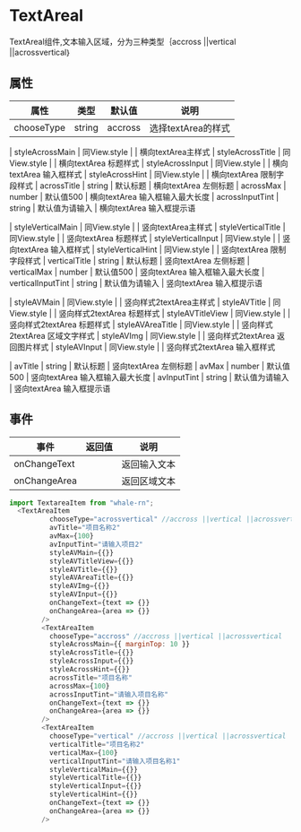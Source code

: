 # TextAreal
TextAreal组件,文本输入区域，分为三种类型｛accross ||vertical ||acrossvertical｝

## 属性
| 属性 | 类型 | 默认值 | 说明 |
|---|---|---|---|
|chooseType|string|accross|选择textArea的样式|

| styleAcrossMain | 同View.style |  | 横向textArea主样式
| styleAcrossTitle | 同View.style |  | 横向textArea 标题样式
| styleAcrossInput | 同View.style |  | 横向textArea 输入框样式
| styleAcrossHint | 同View.style |  | 横向textArea 限制字段样式
| acrossTitle | string | 默认标题  | 横向textArea 左侧标题
| acrossMax | number | 默认值500  | 横向textArea 输入框输入最大长度
| acrossInputTint | string | 默认值为请输入  | 横向textArea 输入框提示语

| styleVerticalMain | 同View.style |  | 竖向textArea主样式
| styleVerticalTitle | 同View.style |  |  竖向textArea 标题样式
| styleVerticalInput | 同View.style |  |  竖向textArea 输入框样式
| styleVerticalHint | 同View.style |  |  竖向textArea 限制字段样式
| verticalTitle | string | 默认标题  |  竖向textArea 左侧标题
| verticalMax | number | 默认值500  |  竖向textArea 输入框输入最大长度
| verticalInputTint | string | 默认值为请输入  |  竖向textArea 输入框提示语


| styleAVMain | 同View.style |  | 竖向样式2textArea主样式
| styleAVTitle | 同View.style |  |  竖向样式2textArea 标题样式
| styleAVTitleView | 同View.style |  |  竖向样式2textArea 标题样式
| styleAVAreaTitle | 同View.style |  |  竖向样式2textArea 区域文字样式
| styleAVImg | 同View.style |  |  竖向样式2textArea 返回图片样式
| styleAVInput | 同View.style |  |  竖向样式2textArea 输入框样式

| avTitle | string | 默认标题  |  竖向textArea 左侧标题
| avMax | number | 默认值500  |  竖向textArea 输入框输入最大长度
| avInputTint | string | 默认值为请输入  |  竖向textArea 输入框提示语


## 事件
| 事件 | 返回值 | 说明 |
|---|---|---|
| onChangeText |  | 返回输入文本
| onChangeArea |  | 返回区域文本

```js
import TextareaItem from "whale-rn";
  <TextAreaItem
          chooseType="acrossvertical" //accross ||vertical ||acrossvertical
          avTitle="项目名称2"
          avMax={100}
          avInputTint="请输入项目2"
          styleAVMain={{}}
          styleAVTitleView={{}}
          styleAVTitle={{}}
          styleAVAreaTitle={{}}
          styleAVImg={{}}
          styleAVInput={{}}
          onChangeText={text => {}}
          onChangeArea={area => {}}
        />
        <TextAreaItem
          chooseType="accross" //accross ||vertical ||acrossvertical
          styleAcrossMain={{ marginTop: 10 }}
          styleAcrossTitle={{}}
          styleAcrossInput={{}}
          styleAcrossHint={{}}
          acrossTitle="项目名称"
          acrossMax={100}
          acrossInputTint="请输入项目名称"
          onChangeText={text => {}}
          onChangeArea={area => {}}
        />
        <TextAreaItem
          chooseType="vertical" //accross ||vertical ||acrossvertical
          verticalTitle="项目名称2"
          verticalMax={100}
          verticalInputTint="请输入项目名称1"
          styleVerticalMain={{}}
          styleVerticalTitle={{}}
          styleVerticalInput={{}}
          styleVerticalHint={{}}
          onChangeText={text => {}}
          onChangeArea={area => {}}
        />

```
